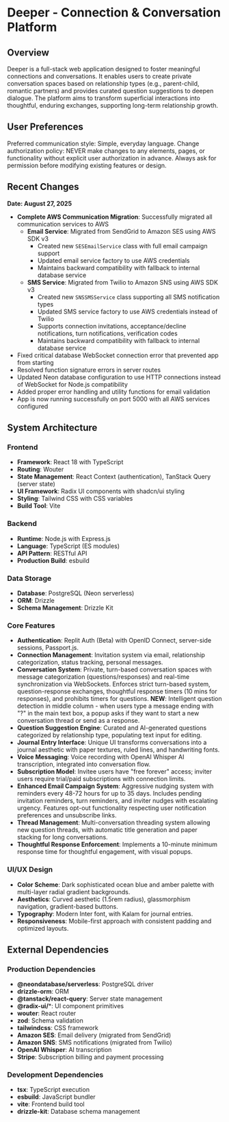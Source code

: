 # Deeper - Connection & Conversation Platform

## Overview
Deeper is a full-stack web application designed to foster meaningful connections and conversations. It enables users to create private conversation spaces based on relationship types (e.g., parent-child, romantic partners) and provides curated question suggestions to deepen dialogue. The platform aims to transform superficial interactions into thoughtful, enduring exchanges, supporting long-term relationship growth.

## User Preferences
Preferred communication style: Simple, everyday language.
Change authorization policy: NEVER make changes to any elements, pages, or functionality without explicit user authorization in advance. Always ask for permission before modifying existing features or design.

## Recent Changes
**Date: August 27, 2025**
- **Complete AWS Communication Migration**: Successfully migrated all communication services to AWS
  - **Email Service**: Migrated from SendGrid to Amazon SES using AWS SDK v3
    - Created new `SESEmailService` class with full email campaign support
    - Updated email service factory to use AWS credentials
    - Maintains backward compatibility with fallback to internal database service
  - **SMS Service**: Migrated from Twilio to Amazon SNS using AWS SDK v3
    - Created new `SNSSMSService` class supporting all SMS notification types
    - Updated SMS service factory to use AWS credentials instead of Twilio
    - Supports connection invitations, acceptance/decline notifications, turn notifications, verification codes
    - Maintains backward compatibility with fallback to internal database service
- Fixed critical database WebSocket connection error that prevented app from starting
- Resolved function signature errors in server routes
- Updated Neon database configuration to use HTTP connections instead of WebSocket for Node.js compatibility
- Added proper error handling and utility functions for email validation
- App is now running successfully on port 5000 with all AWS services configured

## System Architecture

### Frontend
- **Framework**: React 18 with TypeScript
- **Routing**: Wouter
- **State Management**: React Context (authentication), TanStack Query (server state)
- **UI Framework**: Radix UI components with shadcn/ui styling
- **Styling**: Tailwind CSS with CSS variables
- **Build Tool**: Vite

### Backend
- **Runtime**: Node.js with Express.js
- **Language**: TypeScript (ES modules)
- **API Pattern**: RESTful API
- **Production Build**: esbuild

### Data Storage
- **Database**: PostgreSQL (Neon serverless)
- **ORM**: Drizzle
- **Schema Management**: Drizzle Kit

### Core Features
- **Authentication**: Replit Auth (Beta) with OpenID Connect, server-side sessions, Passport.js.
- **Connection Management**: Invitation system via email, relationship categorization, status tracking, personal messages.
- **Conversation System**: Private, turn-based conversation spaces with message categorization (questions/responses) and real-time synchronization via WebSockets. Enforces strict turn-based system, question-response exchanges, thoughtful response timers (10 mins for responses), and prohibits timers for questions. **NEW**: Intelligent question detection in middle column - when users type a message ending with "?" in the main text box, a popup asks if they want to start a new conversation thread or send as a response.
- **Question Suggestion Engine**: Curated and AI-generated questions categorized by relationship type, populating text input for editing.
- **Journal Entry Interface**: Unique UI transforms conversations into a journal aesthetic with paper textures, ruled lines, and handwriting fonts.
- **Voice Messaging**: Voice recording with OpenAI Whisper AI transcription, integrated into conversation flow.
- **Subscription Model**: Invitee users have "free forever" access; inviter users require trial/paid subscriptions with connection limits.
- **Enhanced Email Campaign System**: Aggressive nudging system with reminders every 48-72 hours for up to 35 days. Includes pending invitation reminders, turn reminders, and inviter nudges with escalating urgency. Features opt-out functionality respecting user notification preferences and unsubscribe links.
- **Thread Management**: Multi-conversation threading system allowing new question threads, with automatic title generation and paper stacking for long conversations.
- **Thoughtful Response Enforcement**: Implements a 10-minute minimum response time for thoughtful engagement, with visual popups.

### UI/UX Design
- **Color Scheme**: Dark sophisticated ocean blue and amber palette with multi-layer radial gradient backgrounds.
- **Aesthetics**: Curved aesthetic (1.5rem radius), glassmorphism navigation, gradient-based buttons.
- **Typography**: Modern Inter font, with Kalam for journal entries.
- **Responsiveness**: Mobile-first approach with consistent padding and optimized layouts.

## External Dependencies

### Production Dependencies
- **@neondatabase/serverless**: PostgreSQL driver
- **drizzle-orm**: ORM
- **@tanstack/react-query**: Server state management
- **@radix-ui/***: UI component primitives
- **wouter**: React router
- **zod**: Schema validation
- **tailwindcss**: CSS framework
- **Amazon SES**: Email delivery (migrated from SendGrid)
- **Amazon SNS**: SMS notifications (migrated from Twilio)
- **OpenAI Whisper**: AI transcription
- **Stripe**: Subscription billing and payment processing

### Development Dependencies
- **tsx**: TypeScript execution
- **esbuild**: JavaScript bundler
- **vite**: Frontend build tool
- **drizzle-kit**: Database schema management